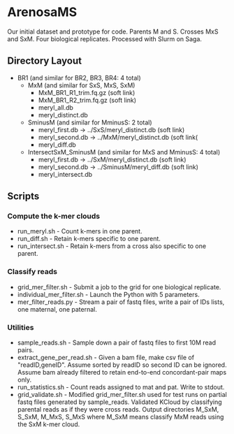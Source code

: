# ArenosaMS
Our initial dataset and prototype for code. Parents M and S. Crosses MxS and SxM. Four biological replicates. Processed with Slurm on Saga.

## Directory Layout
* BR1 (and similar for BR2, BR3, BR4: 4 total)
  * MxM (and similar for SxS, MxS, SxM)
    * MxM_BR1_R1_trim.fq.gz (soft link)
    * MxM_BR1_R2_trim.fq.gz (soft link)
    * meryl_all.db
    * meryl_distinct.db
  * SminusM (and similar for MminusS: 2 total)
    * meryl_first.db -> ../SxS/meryl_distinct.db (soft link)
    * meryl_second.db -> ../MxM/meryl_distinct.db (soft link(
    * meryl_diff.db
  * IntersectSxM_SminusM (and similar for MxS and MminusS: 4 total)
    * meryl_first.db -> ../SxM/meryl_distinct.db (soft link)
    * meryl_second.db -> ../SminusM/meryl_diff.db (soft link)
    * meryl_intersect.db  

## Scripts

### Compute the k-mer clouds
* run_meryl.sh - Count k-mers in one parent.
* run_diff.sh - Retain k-mers specific to one parent.
* run_intersect.sh - Retain k-mers from a cross also specific to one parent.

### Classify reads
* grid_mer_filter.sh - Submit a job to the grid for one biological replicate.
* individual_mer_filter.sh - Launch the Python with 5 parameters.
* mer_filter_reads.py - Stream a pair of fastq files, write a pair of IDs lists, one maternal, one paternal.

### Utilities
* sample_reads.sh - Sample down a pair of fastq files to first 10M read pairs.
* extract_gene_per_read.sh - Given a bam file, make csv file of "readID,geneID". Assume sorted by readID so second ID can be ignored. Assume bam already filtered to retain end-to-end concordant-pair maps only.
* run_statistics.sh - Count reads assigned to mat and pat. Write to stdout.
* grid_validate.sh - Modified grid_mer_filter.sh used for test runs on partial fastq files generated by sample_reads. Validated KCloud by classifying parental reads as if they were cross reads. Output directories M_SxM, S_SxM, M_MxS, S_MxS where M_SxM means classify MxM reads using the SxM k-mer cloud.

